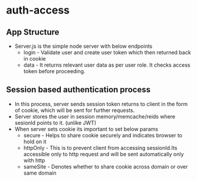 # auth-access

## App Structure
- Server.js is the simple node server with below endpoints
  - login - Validate user and create user token which then returned back in cookie
  - data - It returns relevant user data as per user role. It checks access token before proceeding.

## Session based authentication process
- In this process, server sends session token returns to client in the form of cookie, which will be sent for further requests.
- Server stores the user in session memory/memcache/reids where sesionId points to it. (unlike JWT)
- When server sets cookie its important to set below params
  - secure - Helps to share cookie securely and indicates browser to hold on it
  - httpOnly - This is to prevent client from accessing sessionId.Its accessible only to http request and will be sent automatically only with http
  - sameSite - Denotes whether to share cookie across domain or over same domain


